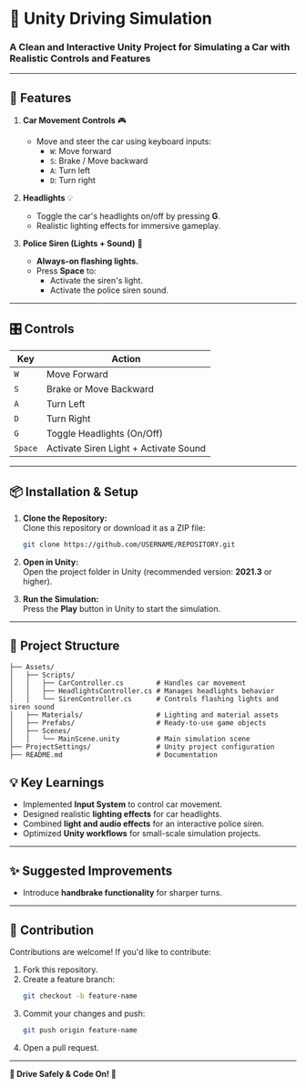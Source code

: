 # 🚗 **Unity Driving Simulation**  

### **A Clean and Interactive Unity Project for Simulating a Car with Realistic Controls and Features**

---

## **🚀 Features**
1. **Car Movement Controls** 🎮  
   - Move and steer the car using keyboard inputs:
     - `W`: Move forward  
     - `S`: Brake / Move backward  
     - `A`: Turn left  
     - `D`: Turn right  

2. **Headlights** 💡  
   - Toggle the car's headlights on/off by pressing **G**.  
   - Realistic lighting effects for immersive gameplay.  

3. **Police Siren (Lights + Sound)** 🚨  
   - **Always-on flashing lights.**  
   - Press **Space** to:  
     - Activate the siren's light.  
     - Activate the police siren sound.

---

## **🎛️ Controls**

| **Key**    | **Action**                       |
|------------|----------------------------------|
| `W`        | Move Forward                     |
| `S`        | Brake or Move Backward           |
| `A`        | Turn Left                        |
| `D`        | Turn Right                       |
| `G`        | Toggle Headlights (On/Off)       |
| `Space`    | Activate Siren Light + Activate Sound |

---

## **📦 Installation & Setup**
1. **Clone the Repository:**  
   Clone this repository or download it as a ZIP file:  
   ```bash
   git clone https://github.com/USERNAME/REPOSITORY.git
   ```

2. **Open in Unity:**  
   Open the project folder in Unity (recommended version: **2021.3** or higher).

3. **Run the Simulation:**  
   Press the **Play** button in Unity to start the simulation.  

---

## **📂 Project Structure**

```plaintext
├── Assets/
│   ├── Scripts/
│   │   ├── CarController.cs        # Handles car movement
│   │   ├── HeadlightsController.cs # Manages headlights behavior
│   │   └── SirenController.cs      # Controls flashing lights and siren sound
│   ├── Materials/                  # Lighting and material assets
│   ├── Prefabs/                    # Ready-to-use game objects
│   ├── Scenes/
│   │   └── MainScene.unity         # Main simulation scene
├── ProjectSettings/                # Unity project configuration
├── README.md                       # Documentation
```
## **💡 Key Learnings**
- Implemented **Input System** to control car movement.
- Designed realistic **lighting effects** for car headlights.
- Combined **light and audio effects** for an interactive police siren.
- Optimized **Unity workflows** for small-scale simulation projects.

---

## **✨ Suggested Improvements**
- Introduce **handbrake functionality** for sharper turns.

---

## **🤝 Contribution**  

Contributions are welcome! If you'd like to contribute:  
1. Fork this repository.  
2. Create a feature branch:  
   ```bash
   git checkout -b feature-name
   ```
3. Commit your changes and push:  
   ```bash
   git push origin feature-name
   ```
4. Open a pull request.
---

**🚗 Drive Safely & Code On! 🚦**
